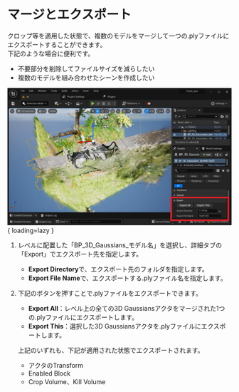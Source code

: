 # マージとエクスポート

クロップ等を適用した状態で、複数のモデルをマージして一つの.plyファイルにエクスポートすることができます。  
下記のような場合に便利です。

- 不要部分を削除してファイルサイズを減らしたい
- 複数のモデルを組み合わせたシーンを作成したい

![](images/how-to-export.png){ loading=lazy }  

1. レベルに配置した「BP_3D_Gaussians_モデル名」を選択し、詳細タブの「Export」でエクスポート先を指定します。

	- **Export Directory**で、エクスポート先のフォルダを指定します。
	- **Export File Name**で、エクスポートする.plyファイル名を指定します。

2. 下記のボタンを押すことで.plyファイルをエクスポートできます。

	- **Export All**：レベル上の全ての3D Gaussiansアクタをマージされた1つの.plyファイルにエクスポートします。
	- **Export This**：選択した3D Gaussiansアクタを.plyファイルにエクスポートします。

	上記のいずれも、下記が適用された状態でエクスポートされます。

	- アクタのTransform
	- Enabled Block
	- Crop Volume、Kill Volume
